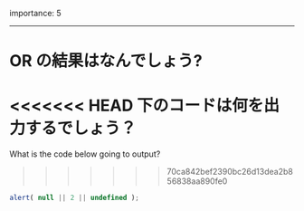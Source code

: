 importance: 5

---

# OR の結果はなんでしょう?

<<<<<<< HEAD
下のコードは何を出力するでしょう？
=======
What is the code below going to output?
>>>>>>> 70ca842bef2390bc26d13dea2b856838aa890fe0

```js
alert( null || 2 || undefined );
```
